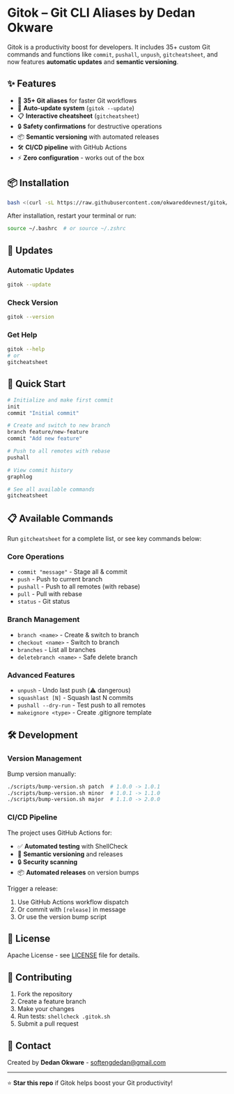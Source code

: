 # Gitok – Git CLI Aliases by Dedan Okware

Gitok is a productivity boost for developers. It includes 35+ custom Git commands and functions like `commit`, `pushall`, `unpush`, `gitcheatsheet`, and now features **automatic updates** and **semantic versioning**.

## ✨ Features

- 🚀 **35+ Git aliases** for faster Git workflows
- 🔄 **Auto-update system** (`gitok --update`)
- 📋 **Interactive cheatsheet** (`gitcheatsheet`)  
- 🔒 **Safety confirmations** for destructive operations
- 📦 **Semantic versioning** with automated releases
- 🛠️ **CI/CD pipeline** with GitHub Actions
- ⚡ **Zero configuration** - works out of the box

## 📦 Installation

```bash
bash <(curl -sL https://raw.githubusercontent.com/okwareddevnest/gitok/main/install.sh)
```

After installation, restart your terminal or run:
```bash
source ~/.bashrc  # or source ~/.zshrc
```

## 🔄 Updates

### Automatic Updates
```bash
gitok --update
```

### Check Version
```bash
gitok --version
```

### Get Help
```bash
gitok --help
# or
gitcheatsheet
```

## 🚀 Quick Start

```bash
# Initialize and make first commit
init
commit "Initial commit"

# Create and switch to new branch
branch feature/new-feature
commit "Add new feature"

# Push to all remotes with rebase
pushall

# View commit history
graphlog

# See all available commands
gitcheatsheet
```

## 📋 Available Commands

Run `gitcheatsheet` for a complete list, or see key commands below:

### Core Operations
- `commit "message"` - Stage all & commit
- `push` - Push to current branch
- `pushall` - Push to all remotes (with rebase)
- `pull` - Pull with rebase
- `status` - Git status

### Branch Management
- `branch <name>` - Create & switch to branch
- `checkout <name>` - Switch to branch
- `branches` - List all branches
- `deletebranch <name>` - Safe delete branch

### Advanced Features
- `unpush` - Undo last push (⚠️ dangerous)
- `squashlast [N]` - Squash last N commits
- `pushall --dry-run` - Test push to all remotes
- `makeignore <type>` - Create .gitignore template

## 🛠️ Development

### Version Management

Bump version manually:
```bash
./scripts/bump-version.sh patch  # 1.0.0 -> 1.0.1
./scripts/bump-version.sh minor  # 1.0.1 -> 1.1.0  
./scripts/bump-version.sh major  # 1.1.0 -> 2.0.0
```

### CI/CD Pipeline

The project uses GitHub Actions for:
- ✅ **Automated testing** with ShellCheck
- 🔖 **Semantic versioning** and releases
- 🔒 **Security scanning**
- 📦 **Automated releases** on version bumps

Trigger a release:
1. Use GitHub Actions workflow dispatch
2. Or commit with `[release]` in message
3. Or use the version bump script

## 📄 License

Apache License - see [LICENSE](LICENSE) file for details.

## 🤝 Contributing

1. Fork the repository
2. Create a feature branch
3. Make your changes
4. Run tests: `shellcheck .gitok.sh`
5. Submit a pull request

## 📧 Contact

Created by **Dedan Okware** - softengdedan@gmail.com

---
⭐ **Star this repo** if Gitok helps boost your Git productivity!
